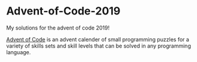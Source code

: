 # Advent-of-Code-2019
My solutions for the advent of code 2019!

[Advent of Code](https://adventofcode.com/2019/about) is an advent calender of small programming puzzles for a variety of skills sets and skill levels
that can be solved in any programming language.
